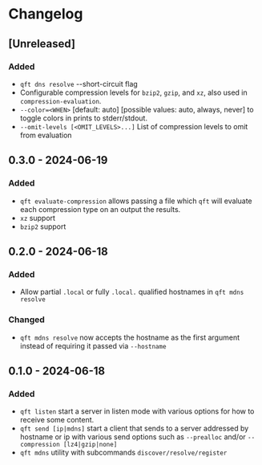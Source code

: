 # Changelog

## [Unreleased]

### Added

- `qft dns resolve` --short-circuit flag
- Configurable compression levels for `bzip2`, `gzip`, and `xz`, also used in `compression-evaluation`.
- `--color=<WHEN>`  [default: auto] [possible values: auto, always, never] to toggle colors in prints to stderr/stdout.
- `--omit-levels [<OMIT_LEVELS>...]` List of compression levels to omit from evaluation

## 0.3.0 - 2024-06-19

### Added

- `qft evaluate-compression` allows passing a file which `qft` will evaluate each compression type on an output the results.
- `xz` support
- `bzip2` support

## 0.2.0 - 2024-06-18

### Added

- Allow partial `.local` or fully `.local.` qualified hostnames in `qft mdns resolve`

### Changed

- `qft mdns resolve` now accepts the hostname as the first argument instead of requiring it passed via `--hostname`

## 0.1.0 - 2024-06-18

### Added

- `qft listen` start a server in listen mode with various options for how to receive some content.
- `qft send [ip|mdns]` start a client that sends to a server addressed by hostname or ip with various send options such as `--prealloc` and/or `--compression [lz4|gzip|none]`
- `qft mdns` utility with subcommands `discover/resolve/register`
